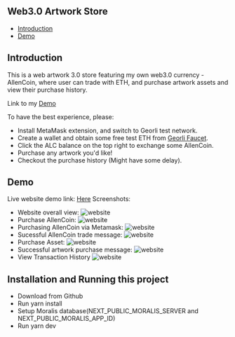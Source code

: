 ## Web3.0 Artwork Store

- [Introduction](#Introduction)
- [Demo](#Demo)

## Introduction

This is a web artwork 3.0 store featuring my own web3.0 currency - AllenCoin, where user can trade with ETH, and purchase artwork assets and view their purchase history.

Link to my [Demo](#Demo)

To have the best experience, please:

- Install MetaMask extension, and switch to Georli test network.
- Create a wallet and obtain some free test ETH from [Georli Faucet](https://goerlifaucet.com/).
- Click the ALC balance on the top right to exchange some AllenCoin.
- Purchase any artwork you'd like!
- Checkout the purchase history (Might have some delay).

## Demo

Live website demo link: [Here](https://web3artstore.netlify.app)
Screenshots:

- Website overall view:
  ![website](demo_pic/demo_website_overview.png)
- Purchase AllenCoin:
  ![website](demo_pic/demo_trade_buy_alc_ui.png)
- Purchasing AllenCoin via Metamask:
  ![website](demo_pic/demo_trade_eth_alc.png)
- Sucessful AllenCoin trade message:
  ![website](demo_pic/demo_trade_sucess_message.png)
- Purchase Asset:
  ![website](demo_pic/demo_purchase_asset.png)
- Successful artwork purchase message:
  ![website](demo_pic/demo_purchase_sucess_message.png)
- View Transaction History
  ![website](demo_pic/demo_history.png)

## Installation and Running this project

- Download from Github
- Run yarn install
- Setup Moralis database(NEXT_PUBLIC_MORALIS_SERVER and NEXT_PUBLIC_MORALIS_APP_ID)
- Run yarn dev

